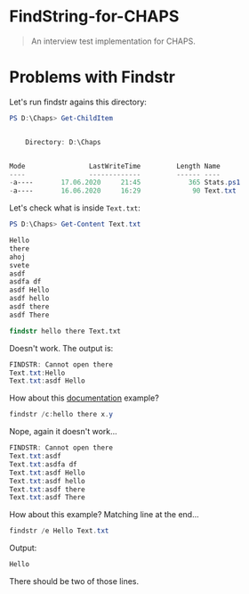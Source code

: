 # FindString-for-CHAPS
> An interview test implementation for CHAPS.

# Problems with Findstr

Let's run findstr agains this directory:

```powershell
PS D:\Chaps> Get-ChildItem


    Directory: D:\Chaps


Mode                LastWriteTime         Length Name
----                -------------         ------ ----
-a----       17.06.2020     21:45            365 Stats.ps1
-a----       16.06.2020     16:29             90 Text.txt
```

Let's check what is inside `Text.txt`:

```powershell
PS D:\Chaps> Get-Content Text.txt

Hello
there
ahoj
svete
asdf
asdfa df
asdf Hello 
asdf hello
asdf there
asdf There
```

```cmd
findstr hello there Text.txt
```

Doesn't work. The output is:

```powershell
FINDSTR: Cannot open there
Text.txt:Hello
Text.txt:asdf Hello
```
How about this [documentation](https://docs.microsoft.com/en-us/windows-server/administration/windows-commands/findstr) example?
```powershell
findstr /c:hello there x.y
```
Nope, again it doesn't work...

```powershell
FINDSTR: Cannot open there
Text.txt:asdf
Text.txt:asdfa df
Text.txt:asdf Hello
Text.txt:asdf hello
Text.txt:asdf there
Text.txt:asdf There
```
How about this example? Matching line at the end...
```powershell
findstr /e Hello Text.txt
```
Output: 
```powershell
Hello
```
There should be two of those lines.